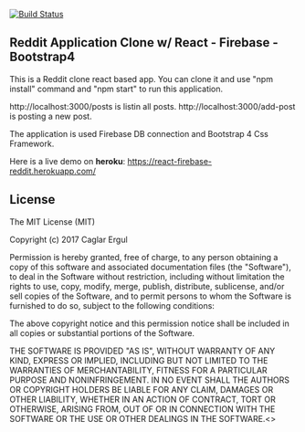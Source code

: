 [![Build Status](https://travis-ci.org/caglarergul/reddit-clone-react.svg?branch=master)](https://travis-ci.org/caglarergul/reddit-clone-react)
## Reddit Application Clone w/ React - Firebase - Bootstrap4

This is a Reddit clone react based app.
You can clone it and use "npm install" command and "npm start" to run this application.

http://localhost:3000/posts is listin all posts.
http://localhost:3000/add-post is posting a new post.

The application is used Firebase DB connection and Bootstrap 4 Css Framework.

Here is a live demo on **heroku**: https://react-firebase-reddit.herokuapp.com/


## License

The MIT License (MIT)

Copyright (c) 2017 Caglar Ergul

Permission is hereby granted, free of charge, to any person obtaining a copy of this software and associated documentation files (the "Software"), to deal in the Software without restriction, including without limitation the rights to use, copy, modify, merge, publish, distribute, sublicense, and/or sell copies of the Software, and to permit persons to whom the Software is furnished to do so, subject to the following conditions:

The above copyright notice and this permission notice shall be included in all copies or substantial portions of the Software.

THE SOFTWARE IS PROVIDED "AS IS", WITHOUT WARRANTY OF ANY KIND, EXPRESS OR IMPLIED, INCLUDING BUT NOT LIMITED TO THE WARRANTIES OF MERCHANTABILITY, FITNESS FOR A PARTICULAR PURPOSE AND NONINFRINGEMENT. IN NO EVENT SHALL THE AUTHORS OR COPYRIGHT HOLDERS BE LIABLE FOR ANY CLAIM, DAMAGES OR OTHER LIABILITY, WHETHER IN AN ACTION OF CONTRACT, TORT OR OTHERWISE, ARISING FROM, OUT OF OR IN CONNECTION WITH THE SOFTWARE OR THE USE OR OTHER DEALINGS IN THE SOFTWARE.<>

